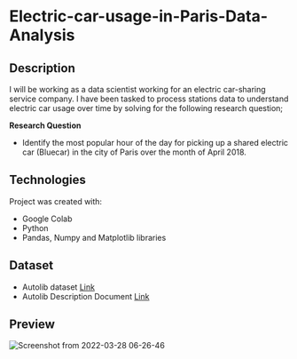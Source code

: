 # Electric-car-usage-in-Paris-Data-Analysis

## **Description**
I will be working as a data scientist working for an electric car-sharing service company. I have been tasked to process stations data to understand electric car usage over time by solving for the following research question;

**Research Question**

* Identify the most popular hour of the day for picking up a shared electric car (Bluecar) in the city of Paris over the month of April 2018.

## **Technologies**
Project was created with:
* Google Colab
* Python
* Pandas, Numpy and Matplotlib libraries

## **Dataset**
* Autolib dataset [Link](http://bit.ly/autolib_dataset)
* Autolib Description Document [Link](https://drive.google.com/file/d/13DXF2CFWQLeYxxHFekng8HJnH_jtbfpN/view)

## **Preview**
![Screenshot from 2022-03-28 06-26-46](https://user-images.githubusercontent.com/99644942/162450562-72eb5d2c-68ce-4069-9942-390053997191.png)
